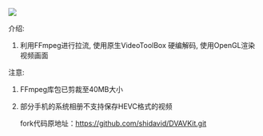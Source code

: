 ![](https://user-gold-cdn.xitu.io/2020/4/22/1719fb4a6e6ca768?w=480&h=270&f=gif&s=393845)

介绍:
1. 利用FFmpeg进行拉流, 使用原生VideoToolBox 硬编解码,  使用OpenGL渲染视频画面

注意:
1. FFmpeg库包已剪裁至40MB大小
2. 部分手机的系统相册不支持保存HEVC格式的视频


   fork代码原地址：https://github.com/shidavid/DVAVKit.git
